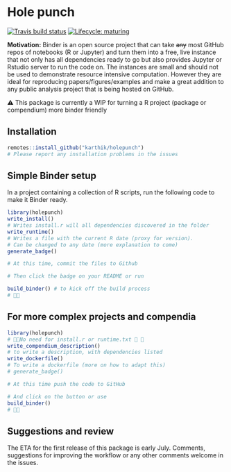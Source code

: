 
# Hole punch

[![Travis build status](https://travis-ci.org/karthik/holepunch.svg?branch=master)](https://travis-ci.org/karthik/holepunch) [![Lifecycle: maturing](https://img.shields.io/badge/lifecycle-maturing-blue.svg)](https://www.tidyverse.org/lifecycle/#maturing)
 
 
 **Motivation:** Binder is an open source project that can take ~~any~~ most GitHub repos of notebooks (R or Jupyter) and turn them into a free, live instance that not only has all dependencies ready to go but also provides Jupyter or Rstudio server to run the code on. The instances are small and should not be used to demonstrate resource intensive computation. However they are ideal for reproducing papers/figures/examples and make a great addition to any public analysis project that is being hosted on GitHub.
 
 ⚠ This package is currently a WIP for turning a R project (package or compendium) more binder friendly

## Installation

```r
remotes::install_github("karthik/holepunch")
# Please report any installation problems in the issues
```

## Simple Binder setup

In a project containing a collection of R scripts, run the following code to make it Binder ready.

```r
library(holepunch)
write_install()
# Writes install.r will all dependencies discovered in the folder
write_runtime()
# Writes a file with the current R date (proxy for version).
# Can be changed to any date (more explanation to come)
generate_badge()

# At this time, commit the files to Github

# Then click the badge on your README or run

build_binder() # to kick off the build process
# 🤞🚀
```


## For more complex projects and compendia


```r
library(holepunch)
# 🚫🚨No need for install.r or runtime.txt 🚨 🚫
write_compendium_description()
# to write a description, with dependencies listed 
write_dockerfile() 
# To write a dockerfile (more on how to adapt this)
# generate_badge()

# At this time push the code to GitHub

# And click on the button or use
build_binder()
# 🤞🚀
```

## Suggestions and review

The ETA for the first release of this package is early July. Comments, suggestions for improving the workflow or any other comments welcome in the issues.
